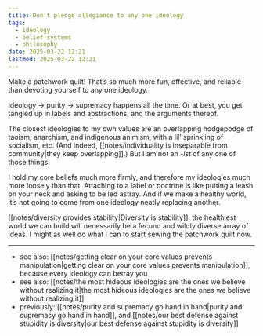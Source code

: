 ```yaml
---
title: Don’t pledge allegiance to any one ideology
tags:
  - ideology
  - belief-systems
  - philosophy
date: 2025-03-22 12:21
lastmod: 2025-03-22 12:21
---
```

Make a patchwork quilt! That’s so much more fun, effective, and reliable than devoting yourself to any one ideology.

Ideology → purity → supremacy happens all the time. Or at best, you get tangled up in labels and abstractions, and the arguments thereof. 

The closest ideologies to my own values are an overlapping hodgepodge of taoism, anarchism, and indigenous animism, with a lil’ sprinkling of socialism, etc. (And indeed, [[notes/individuality is inseparable from community|they keep overlapping]].) But I am not an *-ist* of any one of those things.

I hold my core beliefs much more firmly, and therefore my ideologies much more loosely than that. Attaching to a label or doctrine is like putting a leash on your neck and asking to be led astray. And if we make a healthy world, it’s not going to come from one ideology neatly replacing another. 

[[notes/diversity provides stability|Diversity is stability]]; the healthiest world we can build will necessarily be a fecund and wildly diverse array of ideas. I might as well do what I can to start sewing the patchwork quilt now. 

---
- see also: [[notes/getting clear on your core values prevents manipulation|getting clear on your core values prevents manipulation]], because every ideology can betray you
- see also: [[notes/the most hideous ideologies are the ones we believe without realizing it|the most hideous ideologies are the ones we believe without realizing it]]
- previously: [[notes/purity and supremacy go hand in hand|purity and supremacy go hand in hand]], and [[notes/our best defense against stupidity is diversity|our best defense against stupidity is diversity]]
